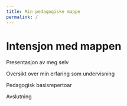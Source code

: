 ```yaml
---
title: Min pedagogiske mappe
permalink: /
---
```


# Intensjon med mappen



Presentasjon av meg selv

Oversikt over min erfaring som undervisning

Pedagogisk basisrepertoar

Avslutning

